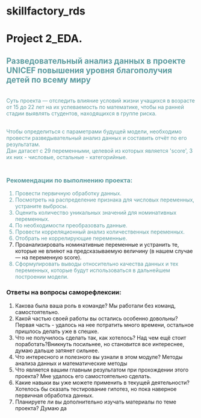 # skillfactory_rds

<h1>Project 2_EDA.</h1>
<h2 style="color: #5e9ca0;">Разведовательный анализ данных в проекте UNICEF повышения уровня благополучия детей по всему миру</h2>
<p style="color: #5e9ca0;"><br />Суть проекта &mdash; отследить влияние условий жизни учащихся в возрасте от 15 до 22 лет на их успеваемость по математике, чтобы на ранней стадии выявлять студентов, находящихся в группе риска.</p>
<p style="color: #5e9ca0;"><br />Чтобы определиться с параметрами будущей модели, необходимо провести разведывательный анализ данных и составить отчёт по его результатам.&nbsp;<br />Дан датасет с 29 переменными, целевой из которых является 'score', 3 их них - числовые, остальные - категорийные.</p>
<h3 style="color: #5e9ca0;"><br />Рекомендации по выполнению проекта:</h3>
<ol>
<li style="color: #5e9ca0;">Провести первичную обработку данных.&nbsp;</li>
<li style="color: #5e9ca0;">Посмотреть на распределение признака для числовых переменных, устраните выбросы.</li>
<li style="color: #5e9ca0;">Оценить количество уникальных значений для номинативных переменных.</li>
<li style="color: #5e9ca0;">По необходимости преобразовать данные.</li>
<li style="color: #5e9ca0;">Провести корреляционный анализ количественных переменных.</li>
<li style="color: #5e9ca0;">Отобрать не коррелирующие переменные.</li>
<li>Проанализировать номинативные переменные и устранить те, которые не влияют на предсказываемую величину (в нашем случае &mdash; на переменную score).</li>
<li style="color: #5e9ca0;">Сформулировать выводы относительно качества данных и тех переменных, которые будут использоваться в дальнейшем построении модели.</li>
</ol>
<h3>Ответы на вопросы саморефлексии:</h3>
<ol>
<li>Какова была ваша роль в команде? Мы работали без команд, самостоятельно.</li>
<li>Какой частью своей работы вы остались особенно довольны? Первая часть - удалось на нее потратить много времени, остальное пришлось делать уже в спешке.</li>
<li>Что не получилось сделать так, как хотелось? Над чем ещё стоит поработать?Вникнуть посильнее, но становится все интереснее, думаю дальше затянет сильнее.</li>
<li>Что интересного и полезного вы узнали в этом модуле? Методы анализа данных и математические методы</li>
<li>Что является вашим главным результатом при прохождении этого проекта? Мне удалось его самостоятельно сделать.</li>
<li>Какие навыки вы уже можете применить в текущей деятельности? Хотелось бы сказать тестирование гипотез, но пока наверное первичная обработка данных.&nbsp;</li>
<li>Планируете ли вы дополнительно изучать материалы по теме проекта? Думаю да</li>
</ol>
